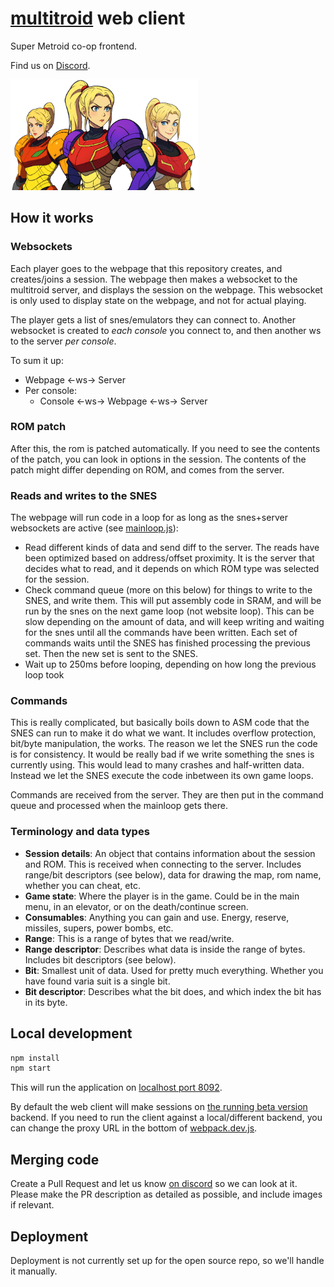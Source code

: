 # [multitroid](http://multitroid.com) web client
Super Metroid co-op frontend.

Find us on [Discord](https://discord.gg/yQmPm46).

<img src="src/images/ai/logo3.png" alt="multitroid logo" width="300">

## How it works

### Websockets
Each player goes to the webpage that this repository creates, and creates/joins a session. The webpage then makes a 
websocket to the multitroid server, and displays the session on the webpage. This websocket is only used to display 
state on the webpage, and not for actual playing.

The player gets a list of snes/emulators they can connect to. Another websocket is created to 
*each console* you connect to, and then another ws to the server *per console*.

To sum it up:
- Webpage <-ws-> Server
- Per console:
  - Console <-ws-> Webpage <-ws-> Server

### ROM patch
After this, the rom is patched automatically. If you need to see the contents of the patch, you can look in options
in the session. The contents of the patch might differ depending on ROM, and comes from the server.

### Reads and writes to the SNES
The webpage will run code in a loop for as long as the snes+server websockets are active 
(see [mainloop.js](src/snes/mainloop.js)):
- Read different kinds of data and send diff to the server. The reads have been optimized based on address/offset 
proximity. It is the server that decides what to read, and it depends on which ROM type was selected for the session.
- Check command queue (more on this below) for things to write to the SNES, and write them. This will put assembly 
code in SRAM, and will be run by the snes on the next game loop (not website loop). This can be slow depending on the amount of data, 
and will keep writing and waiting for the snes until all the commands have been written. Each set of commands waits
until the SNES has finished processing the previous set. Then the new set is sent to the SNES.
- Wait up to 250ms before looping, depending on how long the previous loop took

### Commands
This is really complicated, but basically boils down to ASM code that the SNES
can run to make it do what we want. It includes overflow protection, bit/byte manipulation, the works. The reason we 
let the SNES run the code is for consistency. It would be really bad if we write something the snes is currently using. 
This would lead to many crashes and half-written data. Instead we let the SNES execute the code inbetween its own game 
loops. 

Commands are received from the server. They are then put in the command queue and processed when the mainloop gets 
there. 

### Terminology and data types
- **Session details**: An object that contains information about the session and ROM. This is received when connecting 
to the server. Includes range/bit descriptors (see below), data for drawing the map, rom name, whether you can cheat, 
etc. 
- **Game state**: Where the player is in the game. Could be in the main menu, in an elevator, or on the death/continue 
screen.
- **Consumables**: Anything you can gain and use. Energy, reserve, missiles, supers, power bombs, etc.
- **Range**: This is a range of bytes that we read/write.
- **Range descriptor**: Describes what data is inside the range of bytes. Includes bit descriptors (see below).
- **Bit**: Smallest unit of data. Used for pretty much everything. Whether you have found varia suit is a single bit. 
- **Bit descriptor**: Describes what the bit does, and which index the bit has in its byte.

## Local development
```sh
npm install
npm start
```

This will run the application on [localhost port 8092](http://localhost:8092).

By default the web client will make sessions on [the running beta version](http://beta.multitroid.com) backend. 
If you need to run the client against a local/different backend, you can change the proxy URL in the bottom
of [webpack.dev.js](webpack.dev.js).

## Merging code
Create a Pull Request and let us know [on discord](https://discord.gg/yQmPm46) so we can look at it. Please make the PR
description as detailed as possible, and include images if relevant.

## Deployment
Deployment is not currently set up for the open source repo, so we'll handle it manually.

